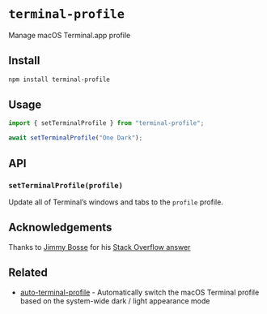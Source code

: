 # `terminal-profile`

Manage macOS Terminal.app profile

## Install

```sh
npm install terminal-profile
```

## Usage

```javascript
import { setTerminalProfile } from "terminal-profile";

await setTerminalProfile("One Dark");
```

## API

### `setTerminalProfile(profile)`

Update all of Terminal&rsquo;s windows and tabs to the `profile` profile.

## Acknowledgements

Thanks to [Jimmy Bosse](https://github.com/jbosse) for his [Stack Overflow answer](https://stackoverflow.com/a/66080297/4411309)

## Related

- [auto-terminal-profile](https://github.com/ptrkcsk/auto-terminal-profile) - Automatically switch the macOS Terminal profile based on the system-wide dark / light appearance mode
